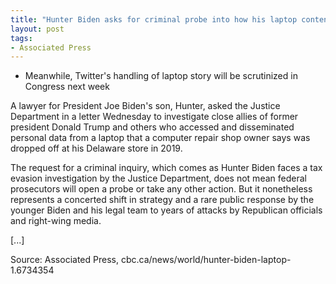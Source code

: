 ```yaml
---
title: "Hunter Biden asks for criminal probe into how his laptop contents were released"
layout: post
tags:
- Associated Press
---
```


- Meanwhile, Twitter's handling of laptop story will be scrutinized in Congress next week

A lawyer for President Joe Biden's son, Hunter, asked the Justice Department in a letter Wednesday to investigate close allies of former president Donald Trump and others who accessed and disseminated personal data from a laptop that a computer repair shop owner says was dropped off at his Delaware store in 2019.

The request for a criminal inquiry, which comes as Hunter Biden faces a tax evasion investigation by the Justice Department, does not mean federal prosecutors will open a probe or take any other action. But it nonetheless represents a concerted shift in strategy and a rare public response by the younger Biden and his legal team to years of attacks by Republican officials and right-wing media.

\[...\]

Source: Associated Press, cbc.ca/news/world/hunter-biden-laptop-1.6734354
